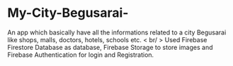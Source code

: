 # My-City-Begusarai-
An app which basically have all the informations related to a city Begusarai like shops, malls, doctors, hotels, schools etc.
< br/ >
Used Firebase Firestore Database as database, Firebase Storage to store images and Firebase Authentication for login and Registration.
